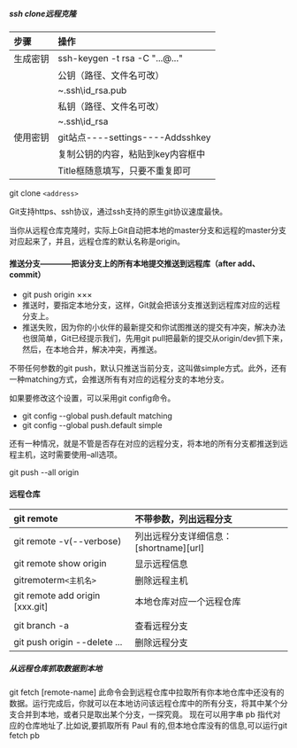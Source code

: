 ##### ssh clone远程克隆

|步骤    |操作                            |
|:------|:------------------------------|
|生成密钥|ssh-keygen -t rsa -C "...@..." |
|       |公钥（路径、文件名可改）             |
|       |~\.ssh\id_rsa.pub              |
|       |私钥（路径、文件名可改）             |
|       |~\.ssh\id_rsa                  |
|使用密钥|git站点----settings----Addsshkey|
|       |复制公钥的内容，粘贴到key内容框中   |
|       |Title框随意填写，只要不重复即可     |

git clone `<address>`

Git支持https、ssh协议，通过ssh支持的原生git协议速度最快。

当你从远程仓库克隆时，实际上Git自动把本地的master分支和远程的master分支对应起来了，并且，远程仓库的默认名称是origin。

#### 推送分支————把该分支上的所有本地提交推送到远程库（after add、commit）
- git push origin ×××
- 推送时，要指定本地分支，这样，Git就会把该分支推送到远程库对应的远程分支上。
- 推送失败，因为你的小伙伴的最新提交和你试图推送的提交有冲突，解决办法也很简单，Git已经提示我们，先用git pull把最新的提交从origin/dev抓下来，然后，在本地合并，解决冲突，再推送。

不带任何参数的git push，默认只推送当前分支，这叫做simple方式。此外，还有一种matching方式，会推送所有有对应的远程分支的本地分支。

如果要修改这个设置，可以采用git config命令。

- git config --global push.default matching
- git config --global push.default simple

还有一种情况，就是不管是否存在对应的远程分支，将本地的所有分支都推送到远程主机，这时需要使用–all选项。

git push --all origin


#### 远程仓库

|git remote                     |不带参数，列出远程分支                |
|:------------------------------|:---------------------------------|
|git remote -v(--verbose)       |列出远程分支详细信息：[shortname][url]|
|git remote show origin         |显示远程信息                        |
|gitremoterm`<主机名>`           |删除远程主机                        |
|git remote add origin [xxx.git]|本地仓库对应一个远程仓库              |
|                               |                                  |
|git branch -a                  |查看远程分支                        |
|git push origin --delete ...   |删除远程分支                        |


##### 从远程仓库抓取数据到本地
git fetch [remote-name]
此命令会到远程仓库中拉取所有你本地仓库中还没有的数据。运行完成后，你就可以在本地访问该远程仓库中的所有分支，将其中某个分支合并到本地，或者只是取出某个分支，一探究竟。
现在可以用字串 pb 指代对应的仓库地址了.比如说,要抓取所有 Paul 有的,但本地仓库没有的信息,可以运行git fetch pb
